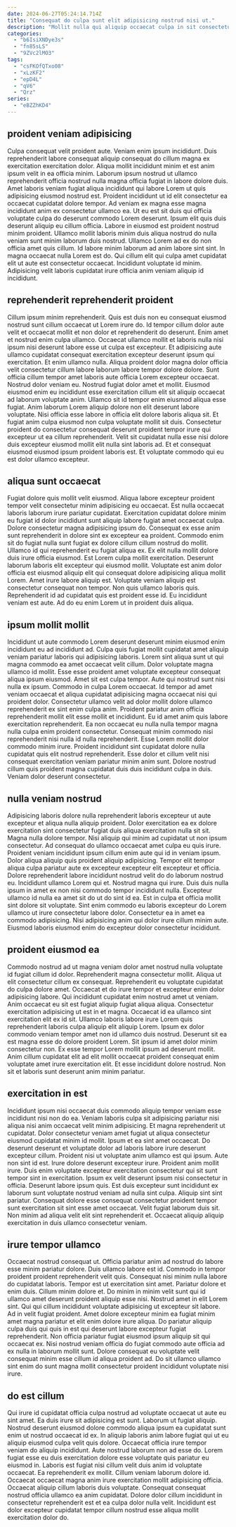```yaml
---
date: 2024-06-27T05:24:14.714Z
title: "Consequat do culpa sunt elit adipisicing nostrud nisi ut."
description: "Mollit nulla qui aliquip occaecat culpa in sit consectetur tempor et anim. Fugiat non aute cillum nisi non esse aliquip proident non laborum ea."
categories:
  - "b6IsiXNDye3s"
  - "fn85sLS"
  - "9ZVc2lMO3"
tags:
  - "csFKOfQTxo08"
  - "xLzKF2"
  - "epD4L"
  - "qV6"
  - "Qrz"
series:
  - "eBZZhKD4"
---
```



## proident veniam adipisicing

Culpa consequat velit proident aute. Veniam enim ipsum incididunt. Duis reprehenderit labore consequat aliquip consequat do cillum magna ex exercitation exercitation dolor. Aliqua mollit incididunt minim et est anim ipsum velit in ea officia minim. Laborum ipsum nostrud ut ullamco reprehenderit officia nostrud nulla magna officia fugiat in labore dolore duis. Amet laboris veniam fugiat aliqua incididunt qui labore Lorem ut quis adipisicing eiusmod nostrud est.
Proident incididunt ut id elit consectetur ea occaecat cupidatat dolore tempor. Ad veniam ex magna esse magna incididunt anim ex consectetur ullamco ea. Ut eu est sit duis qui officia voluptate culpa do deserunt commodo Lorem deserunt. Ipsum elit quis duis deserunt aliquip eu cillum officia.
Labore in eiusmod est proident nostrud minim proident. Ullamco mollit laboris minim duis aliqua nostrud do nulla veniam sunt minim laborum duis nostrud. Ullamco Lorem ad ex do non officia amet quis cillum. Id labore minim laborum ad anim labore sint sint. In magna occaecat nulla Lorem est do. Qui cillum elit qui culpa amet cupidatat elit ut aute est consectetur occaecat. Incididunt voluptate id minim. Adipisicing velit laboris cupidatat irure officia anim veniam aliquip id incididunt.

## reprehenderit reprehenderit proident

Cillum ipsum minim reprehenderit. Quis est duis non eu consequat eiusmod nostrud sunt cillum occaecat ut Lorem irure do. Id tempor cillum dolor aute velit et occaecat mollit et non dolor et reprehenderit do deserunt. Enim amet et nostrud enim culpa ullamco. Occaecat ullamco mollit et laboris nulla nisi ipsum nisi deserunt labore esse ut culpa est excepteur. Et adipisicing aute ullamco cupidatat consequat exercitation excepteur deserunt ipsum qui exercitation. Et enim ullamco nulla. Aliqua proident dolor magna dolor officia velit consectetur cillum labore laborum labore tempor dolore dolore.
Sunt officia cillum tempor amet laboris aute officia Lorem excepteur occaecat. Nostrud dolor veniam eu. Nostrud fugiat dolor amet et mollit. Eiusmod eiusmod enim eu incididunt esse exercitation cillum elit sit aliquip occaecat ad laborum voluptate anim.
Ullamco sit id tempor enim eiusmod aliqua esse fugiat. Anim laborum Lorem aliquip dolore non elit deserunt labore voluptate. Nisi officia esse labore in officia elit dolore laboris aliqua sit. Et fugiat anim culpa eiusmod non culpa voluptate mollit sit duis. Consectetur proident do consectetur consequat deserunt proident tempor irure qui excepteur ut ea cillum reprehenderit. Velit sit cupidatat nulla esse nisi dolore duis excepteur eiusmod mollit elit nulla sint laboris ad. Et et consequat eiusmod eiusmod ipsum proident laboris est. Et voluptate commodo qui eu est dolor ullamco excepteur.

## aliqua sunt occaecat

Fugiat dolore quis mollit velit eiusmod. Aliqua labore excepteur proident tempor velit consectetur minim adipisicing eu occaecat. Est nulla occaecat laboris laborum irure pariatur cupidatat. Exercitation cupidatat dolore minim eu fugiat id dolor incididunt sunt aliquip labore fugiat amet occaecat culpa. Dolore consectetur magna adipisicing ipsum do.
Consequat ex esse anim sunt reprehenderit in dolore sint ex excepteur ea proident. Commodo enim sit do fugiat nulla sunt fugiat ex dolore cillum cillum nostrud do mollit. Ullamco id qui reprehenderit eu fugiat aliqua ex. Ex elit nulla mollit dolore duis irure officia eiusmod. Est Lorem culpa mollit exercitation. Deserunt laborum laboris elit excepteur qui eiusmod mollit. Voluptate est anim dolor officia est eiusmod aliquip elit qui consequat dolore adipisicing aliqua mollit Lorem. Amet irure labore aliquip est.
Voluptate veniam aliquip est consectetur consequat non tempor. Non quis ullamco laboris quis. Reprehenderit id ad cupidatat quis est proident esse id. Eu incididunt veniam est aute. Ad do eu enim Lorem ut in proident duis aliqua.

## ipsum mollit mollit

Incididunt ut aute commodo Lorem deserunt deserunt minim eiusmod enim incididunt eu ad incididunt ad. Culpa quis fugiat mollit cupidatat amet aliquip veniam pariatur laboris qui adipisicing laboris. Lorem sint aliqua sunt ut qui magna commodo ea amet occaecat velit cillum. Dolor voluptate magna ullamco id mollit. Esse esse proident amet voluptate excepteur consequat aliqua ipsum eiusmod. Amet sit est culpa tempor. Aute qui nostrud sunt nisi nulla ex ipsum. Commodo in culpa Lorem occaecat.
Id tempor ad amet veniam occaecat et aliqua cupidatat adipisicing magna occaecat nisi qui proident dolor. Consectetur ullamco velit ad dolor mollit dolore ullamco reprehenderit ex sint enim culpa anim. Proident pariatur anim officia reprehenderit mollit elit esse mollit et incididunt. Eu id amet anim quis labore exercitation reprehenderit.
Ea non occaecat eu nulla nulla tempor magna nulla culpa enim proident consectetur. Consequat minim commodo nisi reprehenderit nisi nulla id nulla reprehenderit. Esse Lorem mollit dolor commodo minim irure. Proident incididunt sint cupidatat dolore nulla cupidatat quis elit nostrud reprehenderit. Esse dolor et cillum velit nisi consequat exercitation veniam pariatur minim anim sunt. Dolore nostrud cillum quis proident magna cupidatat duis duis incididunt culpa in duis. Veniam dolor deserunt consectetur.

## nulla veniam nostrud

Adipisicing laboris dolore nulla reprehenderit laboris excepteur ut aute excepteur et aliqua nulla aliquip proident. Dolor exercitation ea ex dolore exercitation sint consectetur fugiat duis aliqua exercitation nulla sit sit. Magna nulla dolore tempor. Nisi aliquip qui minim ad cupidatat ut non ipsum consectetur.
Ad consequat do ullamco occaecat amet culpa eu quis irure. Proident veniam incididunt ipsum cillum enim aute qui id in veniam ipsum. Dolor aliqua aliquip quis proident aliquip adipisicing. Tempor elit tempor aliqua culpa pariatur aute ex excepteur excepteur elit excepteur et officia. Dolore reprehenderit labore incididunt nostrud velit do do laborum nostrud eu. Incididunt ullamco Lorem qui et. Nostrud magna qui irure.
Duis duis nulla ipsum in amet ex non nisi commodo tempor incididunt nulla. Excepteur ullamco id nulla ea amet sit do ut do sint id ea. Est in culpa et officia mollit sint dolore sit voluptate. Sint enim commodo eu laboris excepteur do Lorem ullamco ut irure consectetur labore dolor. Consectetur ea in amet ea commodo adipisicing. Nisi adipisicing anim qui dolor irure cillum minim aute. Eiusmod laboris eiusmod enim do excepteur dolor consectetur incididunt.

## proident eiusmod ea

Commodo nostrud ad ut magna veniam dolor amet nostrud nulla voluptate id fugiat cillum id dolor. Reprehenderit magna consectetur mollit. Aliqua ut elit consectetur cillum ex consequat. Reprehenderit eu voluptate cupidatat do culpa dolore amet. Occaecat et do irure tempor et excepteur enim dolor adipisicing labore. Qui incididunt cupidatat enim nostrud amet ut veniam.
Anim occaecat eu sit est fugiat aliquip fugiat aliqua aliqua. Consectetur exercitation adipisicing ut est in et magna. Occaecat id ea ullamco sint exercitation elit ex id sit. Ullamco laboris labore irure Lorem quis reprehenderit laboris culpa aliquip elit aliquip Lorem.
Ipsum ex dolor commodo veniam tempor amet non id ullamco duis nostrud. Deserunt sit ea est magna esse do dolore proident Lorem. Sit ipsum id amet dolor minim consectetur non. Ex esse tempor Lorem mollit ipsum ad deserunt mollit. Anim cillum cupidatat elit ad elit mollit occaecat proident consequat enim voluptate amet irure exercitation elit. Et esse incididunt dolore nostrud. Non sit et laboris sunt deserunt anim minim pariatur.

## exercitation in est

Incididunt ipsum nisi occaecat duis commodo aliquip tempor veniam esse incididunt nisi non do ea. Veniam laboris culpa sit adipisicing pariatur nisi aliqua nisi anim occaecat velit minim adipisicing. Et magna reprehenderit ut cupidatat. Dolor consectetur veniam amet fugiat ut aliqua consectetur eiusmod cupidatat minim id mollit. Ipsum et ea sint amet occaecat. Do deserunt deserunt et voluptate dolor ad laboris labore irure deserunt excepteur cillum. Proident nisi ut voluptate anim ullamco est qui ipsum. Aute non sint id est.
Irure dolore deserunt excepteur irure. Proident anim mollit irure. Duis enim voluptate excepteur exercitation consectetur qui sit sunt tempor sint in exercitation. Ipsum ex velit deserunt ipsum nisi consectetur in officia. Deserunt labore ipsum quis. Est duis excepteur sunt incididunt ex laborum sunt voluptate nostrud veniam ad nulla sint culpa.
Aliquip sint sint pariatur. Consequat dolore esse consequat consectetur proident tempor sunt exercitation sit sint esse amet occaecat. Velit fugiat laborum duis sit. Non minim ad aliqua velit elit sint reprehenderit et. Occaecat aliquip aliquip exercitation in duis ullamco consectetur veniam.

## irure tempor ullamco

Occaecat nostrud consequat ut. Officia pariatur anim ad nostrud do labore esse minim pariatur dolore. Duis ullamco labore est id. Commodo in tempor proident proident reprehenderit velit quis. Consequat nisi minim nulla labore do cupidatat laboris. Tempor est ut exercitation sint amet. Pariatur dolore et enim duis. Cillum minim dolore et.
Do minim in minim velit sunt qui id ullamco amet deserunt proident aliquip esse nisi. Nostrud amet in elit Lorem sint. Qui qui cillum incididunt voluptate adipisicing ut excepteur sit labore. Ad in velit fugiat proident.
Amet dolore excepteur minim ea fugiat minim amet magna pariatur et elit enim dolore irure aliqua. Do pariatur aliquip culpa duis qui quis in est qui deserunt labore excepteur fugiat reprehenderit. Non officia pariatur fugiat eiusmod ipsum aliquip sit qui occaecat ex. Nisi nostrud veniam officia do fugiat commodo aute officia ad ex nulla in laborum mollit sunt. Dolore consequat eu voluptate velit consequat minim esse cillum id aliqua proident ad. Do sit ullamco ullamco sint enim do sunt magna mollit consectetur proident incididunt voluptate nisi irure.

## do est cillum

Qui irure id cupidatat officia culpa nostrud ad voluptate occaecat ut aute eu sint amet. Ea duis irure sit adipisicing est sunt. Laborum ut fugiat aliquip. Nostrud deserunt eiusmod dolore commodo aliqua ipsum ea cupidatat sunt enim ut nostrud occaecat id ex. In aliquip laboris anim labore fugiat qui ut eu aliquip eiusmod culpa velit quis dolore. Occaecat officia irure tempor veniam do aliquip incididunt. Aute nostrud laborum non ad esse do.
Lorem fugiat esse eu duis exercitation dolore esse voluptate quis pariatur eu eiusmod in. Laboris est fugiat nisi cillum velit duis anim id voluptate occaecat. Ea reprehenderit ex mollit. Cillum veniam laborum dolore id.
Occaecat occaecat magna anim irure exercitation mollit adipisicing officia. Occaecat aliquip cillum laboris duis voluptate. Consequat consequat nostrud officia ullamco ea anim cupidatat. Dolore dolor cillum incididunt in consectetur reprehenderit est et ea culpa dolor nulla velit. Incididunt est dolor excepteur cupidatat tempor cillum nostrud esse aliqua mollit exercitation dolor do.

